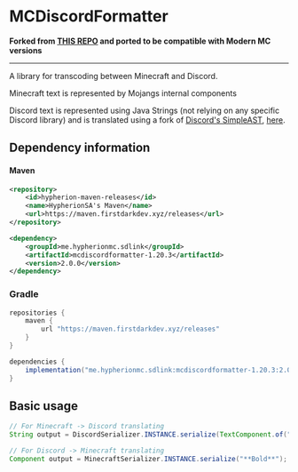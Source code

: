 # MCDiscordFormatter
**Forked from [THIS REPO](https://github.com/QuiltServerTools/MCDiscordReserializer) and ported to be compatible with Modern MC versions**

---

A library for transcoding between Minecraft and Discord.

Minecraft text is represented by Mojangs internal components

Discord text is represented using Java Strings (not relying on any specific Discord library)
and is translated using a fork of [Discord's SimpleAST](https://github.com/discordapp/SimpleAST),
[here](https://github.com/Vankka/SimpleAST).

## Dependency information

#### Maven
```xml
<repository>
    <id>hypherion-maven-releases</id>
    <name>HypherionSA's Maven</name>
    <url>https://maven.firstdarkdev.xyz/releases</url>
</repository>

<dependency>
    <groupId>me.hypherionmc.sdlink</groupId>
    <artifactId>mcdiscordformatter-1.20.3</artifactId>
    <version>2.0.0</version>
</dependency>
```

### Gradle
```groovy
repositories {
    maven {
        url "https://maven.firstdarkdev.xyz/releases"
    }
}

dependencies {
    implementation("me.hypherionmc.sdlink:mcdiscordformatter-1.20.3:2.0.0")
}
```

## Basic usage
```java
// For Minecraft -> Discord translating
String output = DiscordSerializer.INSTANCE.serialize(TextComponent.of("Bold").decoration(TextDecoration.BOLD, true));

// For Discord -> Minecraft translating
Component output = MinecraftSerializer.INSTANCE.serialize("**Bold**");
```
